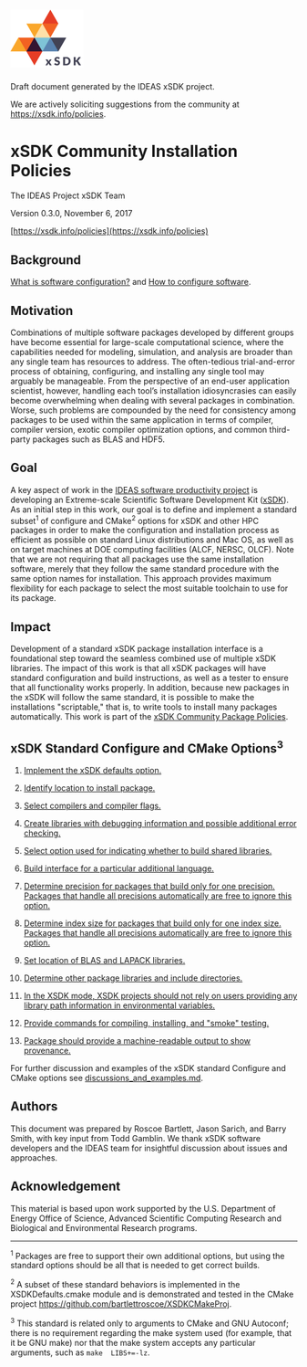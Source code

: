 # <img src="/res/xsdk-logo.png" width="128">

Draft document generated by the IDEAS xSDK project.

We are actively soliciting suggestions from the community at https://xsdk.info/policies.

# xSDK Community Installation Policies

The IDEAS Project xSDK Team

Version 0.3.0, November 6, 2017

[https://xsdk.info/policies](https://xsdk.info/policies)

## Background

[What is software configuration?][1] and [How to configure software][2].

## Motivation

Combinations of multiple software packages developed by different groups have become essential for large-scale computational
science, where the capabilities needed for modeling, simulation, and analysis are broader than any single team has resources
to address. The often-tedious trial-and-error process of obtaining, configuring, and installing any single tool may arguably
be manageable.  From the perspective of an end-user application scientist, however, handling each tool’s installation 
idiosyncrasies can easily become overwhelming when dealing with several packages in combination. Worse, such problems are 
compounded by the need for consistency among packages to be used within the same application in terms of compiler, compiler 
version, exotic compiler optimization options, and common third-party packages such as BLAS and HDF5.

## Goal

A key aspect of work in the [IDEAS software productivity project][3] is developing an 
Extreme-scale Scientific Software Development Kit ([xSDK](http://xsdk.info)). As an initial step in this work, our goal is 
to define and implement a standard subset<sup>1</sup> of configure and CMake<sup>2</sup> options for xSDK and 
other HPC packages in order to make the configuration  and installation process as efficient as possible on standard Linux
distributions and Mac OS, as well as on target machines at DOE computing facilities (ALCF, NERSC, OLCF). Note that we are
not requiring that all packages use the same installation software, merely that they follow the same standard procedure
with the same option names for installation. This approach provides maximum flexibility for each package to select the
most suitable toolchain to use for its package.

## Impact

Development of a standard xSDK package installation interface is a foundational step toward the seamless combined use of 
multiple xSDK libraries. The impact of this work is that all xSDK packages will have standard configuration and build 
instructions, as well as a tester to ensure that all functionality works properly. In addition, because new packages in the 
xSDK will follow the same standard, it is possible to make the installations "scriptable," that is, to write tools to install 
many packages automatically.  This work is part of the [xSDK Community Package Policies][4].

## xSDK Standard Configure and CMake Options<sup>3</sup> 

1. [Implement the xSDK defaults option.](/installation_policies/1.md)

2. [Identify location to install package.](/installation_policies/2.md)

3. [Select compilers and compiler flags.](/installation_policies/3.md)

4. [Create libraries with debugging information and possible additional error checking.](/installation_policies/4.md)

5. [Select option used for indicating whether to build shared libraries.](/installation_policies/5.md)

6. [Build interface for a particular additional language.](/installation_policies/6.md)

7. [Determine precision for packages that build only for one precision. Packages that handle all precisions automatically are free to ignore this option.](/installation_policies/7.md)

8. [Determine index size for packages that build only for one index size. Packages that handle all precisions automatically are free to ignore this option.](/installation_policies/8.md)

9. [Set location of BLAS and LAPACK libraries.](/installation_policies/9.md)

10. [Determine other package libraries and include directories.](/installation_policies/10.md)

11. [In the XSDK mode, XSDK projects should not rely on users providing any library path information in environmental variables.](/installation_policies/11.md)

12. [Provide commands for compiling, installing, and "smoke" testing.](/installation_policies/12.md)

13. [Package should provide a machine-readable output to show provenance.](/installation_policies/13.md)


For further discussion and examples of the xSDK standard Configure and CMake options see [discussions_and_examples.md](/installation_policies/discussion_and_examples.md).

## Authors

This document was prepared by Roscoe Bartlett, Jason Sarich, and Barry Smith, with key input from Todd Gamblin.  We thank 
xSDK software developers and the IDEAS team for insightful discussion about issues and approaches.

## Acknowledgement

This material is based upon work supported by the U.S. Department of Energy Office of Science, Advanced Scientific Computing 
Research and Biological and Environmental Research programs.

-----



[//]: # "Main body footnotes"

<sup>1</sup> Packages are free to support their own additional options, but using the standard options should be all that
is needed to get correct builds.

<sup>2</sup> A subset of these standard behaviors is implemented in the XSDKDefaults.cmake module and is demonstrated and tested in the CMake project https://github.com/bartlettroscoe/XSDKCMakeProj.

<sup>3</sup> This standard is related only to arguments to CMake and GNU Autoconf; there is no requirement regarding the make 
system used (for example, that it be GNU make) nor that the make system accepts any particular arguments, such as `make 
LIBS+=-lz`.




[//]: # "Links go here"


[1]: https://ideas-productivity.org/wordpress/wp-content/uploads/2016/04/IDEAS-ConfigurationWhatIsSoftwareConfiguration-V0.2.pdf
[2]: https://ideas-productivity.org/wordpress/wp-content/uploads/2016/12/IDEAS-ConfigurationHowToConfigureSoftware-V0.2.pdf
[3]: http://www.ideas-productivity.org
[4]: http://dx.doi.org/10.6084/m9.figshare.4495136
